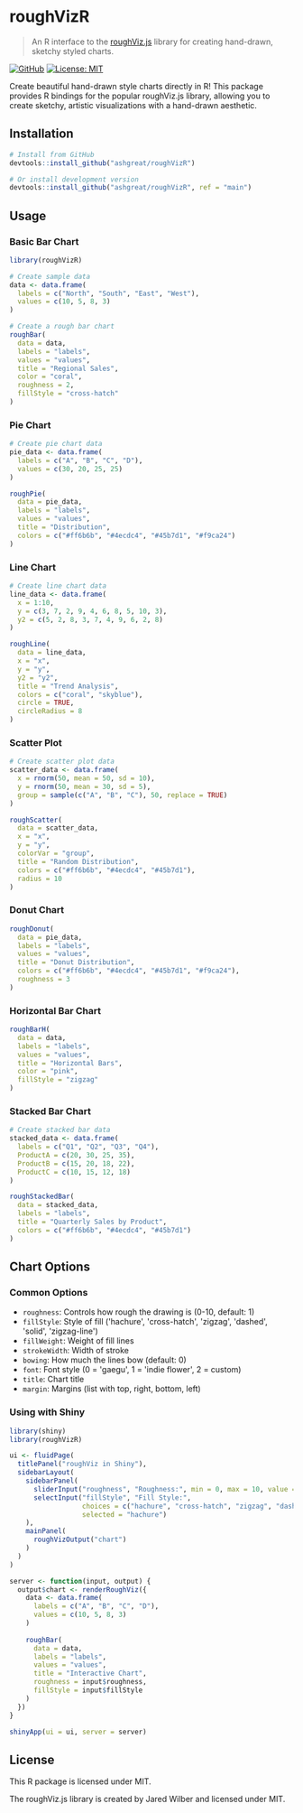 # roughVizR

> An R interface to the [roughViz.js](https://github.com/jwilber/roughViz) library for creating hand-drawn, sketchy styled charts.

[![GitHub](https://img.shields.io/badge/GitHub-ashgreat/roughVizR-blue.svg)](https://github.com/ashgreat/roughVizR)
[![License: MIT](https://img.shields.io/badge/License-MIT-yellow.svg)](https://opensource.org/licenses/MIT)

Create beautiful hand-drawn style charts directly in R! This package provides R bindings for the popular roughViz.js library, allowing you to create sketchy, artistic visualizations with a hand-drawn aesthetic.

## Installation

```r
# Install from GitHub
devtools::install_github("ashgreat/roughVizR")

# Or install development version
devtools::install_github("ashgreat/roughVizR", ref = "main")
```

## Usage

### Basic Bar Chart

```r
library(roughVizR)

# Create sample data
data <- data.frame(
  labels = c("North", "South", "East", "West"),
  values = c(10, 5, 8, 3)
)

# Create a rough bar chart
roughBar(
  data = data,
  labels = "labels",
  values = "values",
  title = "Regional Sales",
  color = "coral",
  roughness = 2,
  fillStyle = "cross-hatch"
)
```

### Pie Chart

```r
# Create pie chart data
pie_data <- data.frame(
  labels = c("A", "B", "C", "D"),
  values = c(30, 20, 25, 25)
)

roughPie(
  data = pie_data,
  labels = "labels",
  values = "values",
  title = "Distribution",
  colors = c("#ff6b6b", "#4ecdc4", "#45b7d1", "#f9ca24")
)
```

### Line Chart

```r
# Create line chart data
line_data <- data.frame(
  x = 1:10,
  y = c(3, 7, 2, 9, 4, 6, 8, 5, 10, 3),
  y2 = c(5, 2, 8, 3, 7, 4, 9, 6, 2, 8)
)

roughLine(
  data = line_data,
  x = "x",
  y = "y",
  y2 = "y2",
  title = "Trend Analysis",
  colors = c("coral", "skyblue"),
  circle = TRUE,
  circleRadius = 8
)
```

### Scatter Plot

```r
# Create scatter plot data
scatter_data <- data.frame(
  x = rnorm(50, mean = 50, sd = 10),
  y = rnorm(50, mean = 30, sd = 5),
  group = sample(c("A", "B", "C"), 50, replace = TRUE)
)

roughScatter(
  data = scatter_data,
  x = "x",
  y = "y",
  colorVar = "group",
  title = "Random Distribution",
  colors = c("#ff6b6b", "#4ecdc4", "#45b7d1"),
  radius = 10
)
```

### Donut Chart

```r
roughDonut(
  data = pie_data,
  labels = "labels",
  values = "values",
  title = "Donut Distribution",
  colors = c("#ff6b6b", "#4ecdc4", "#45b7d1", "#f9ca24"),
  roughness = 3
)
```

### Horizontal Bar Chart

```r
roughBarH(
  data = data,
  labels = "labels",
  values = "values",
  title = "Horizontal Bars",
  color = "pink",
  fillStyle = "zigzag"
)
```

### Stacked Bar Chart

```r
# Create stacked bar data
stacked_data <- data.frame(
  labels = c("Q1", "Q2", "Q3", "Q4"),
  ProductA = c(20, 30, 25, 35),
  ProductB = c(15, 20, 18, 22),
  ProductC = c(10, 15, 12, 18)
)

roughStackedBar(
  data = stacked_data,
  labels = "labels",
  title = "Quarterly Sales by Product",
  colors = c("#ff6b6b", "#4ecdc4", "#45b7d1")
)
```

## Chart Options

### Common Options

- `roughness`: Controls how rough the drawing is (0-10, default: 1)
- `fillStyle`: Style of fill ('hachure', 'cross-hatch', 'zigzag', 'dashed', 'solid', 'zigzag-line')
- `fillWeight`: Weight of fill lines
- `strokeWidth`: Width of stroke
- `bowing`: How much the lines bow (default: 0)
- `font`: Font style (0 = 'gaegu', 1 = 'indie flower', 2 = custom)
- `title`: Chart title
- `margin`: Margins (list with top, right, bottom, left)

### Using with Shiny

```r
library(shiny)
library(roughVizR)

ui <- fluidPage(
  titlePanel("roughViz in Shiny"),
  sidebarLayout(
    sidebarPanel(
      sliderInput("roughness", "Roughness:", min = 0, max = 10, value = 2),
      selectInput("fillStyle", "Fill Style:",
                  choices = c("hachure", "cross-hatch", "zigzag", "dashed", "solid"),
                  selected = "hachure")
    ),
    mainPanel(
      roughVizOutput("chart")
    )
  )
)

server <- function(input, output) {
  output$chart <- renderRoughViz({
    data <- data.frame(
      labels = c("A", "B", "C", "D"),
      values = c(10, 5, 8, 3)
    )
    
    roughBar(
      data = data,
      labels = "labels",
      values = "values",
      title = "Interactive Chart",
      roughness = input$roughness,
      fillStyle = input$fillStyle
    )
  })
}

shinyApp(ui = ui, server = server)
```

## License

This R package is licensed under MIT.

The roughViz.js library is created by Jared Wilber and licensed under MIT.